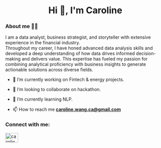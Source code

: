 <h1 align="center">Hi 👋, I'm Caroline</h1>
<h3 align="left">About me 👩‍💻 </h3>

I am a data analyst, business strategist, and storyteller with extensive experience in the financial industry.   
Throughout my career, I have honed advanced data analysis skills and developed a deep understanding of how data drives informed decision-making and delivers value. This expertise has fueled my passion for combining analytical proficiency with business insights to generate actionable solutions across diverse fields.

- 🔭 I’m currently working on Fintech & energy projects.

- 👯 I’m looking to collaborate on hackathon.

- 🌱 I’m currently learning NLP.

- 📫 How to reach me **caroline.wang.ca@gmail.com**

<h3 align="left">Connect with me:</h3>
<p align="left">
<a href="https://linkedin.com/in/caroline-wenxin-wang" target="blank"><img align="center" src="https://raw.githubusercontent.com/rahuldkjain/github-profile-readme-generator/master/src/images/icons/Social/linked-in-alt.svg" alt="caroline-wenxin-wang" height="30" width="40" /></a>
</p>

